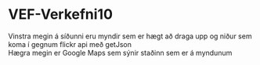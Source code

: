 # VEF-Verkefni10
Vinstra megin á síðunni eru myndir sem er hægt að draga upp og niður sem koma í gegnum flickr api með getJson<br>
Hægra megin er Google Maps sem sýnir staðinn sem er á myndunum

